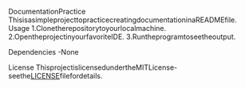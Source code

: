 DocumentationPractice
ThisisasimpleprojecttopracticecreatingdocumentationinaREADMEfile.
Usage
1.Clonetherepositorytoyourlocalmachine.
2.OpentheprojectinyourfavoriteIDE.
3.Runtheprogramtoseetheoutput.

Dependencies
-None

License
ThisprojectislicensedundertheMITLicense-seethe[LICENSE](LICENSE)filefordetails.
